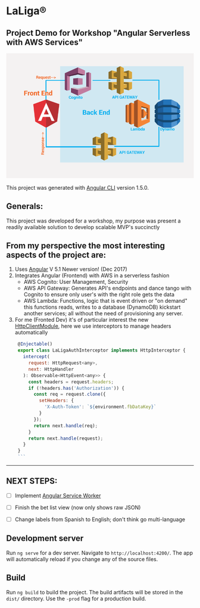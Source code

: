 # LaLiga&reg;

## Project Demo for Workshop "Angular Serverless with AWS Services"

![angular serverless](/src/assets/img/angular-serverless.png)

This project was generated with [Angular CLI](https://github.com/angular/angular-cli) version 1.5.0.

## Generals:
  This project was developed for a workshop, my purpose was present a readily available solution to develop
  scalable MVP's succinctly

## From my perspective the most interesting aspects of the project are:

  1.  Uses [Angular][1] V 5.1 Newer version! (Dec 2017)
  2.  Integrates Angular (Frontend) with AWS in a serverless fashion
        * AWS Cognito: User Management, Security
        * AWS API Gateway: Generates API's endpoints and dance tango with Cognito to ensure
          only user's with the right role gets the data
        * AWS Lambda: Functions, logic that is event driven or "on demand" this functions reads, writes
          to a database (DynamoDB) kickstart another services; all without the need of
          provisioning any server.
  3.  For me (Fronted Dev) it's of particular interest the new [HttpClientModule][2], here we use
      interceptors to manage headers automatically
         ```javascript
          @Injectable()
          export class LaLigaAuthInterceptor implements HttpInterceptor {
            intercept(
              request: HttpRequest<any>,
              next: HttpHandler
            ): Observable<HttpEvent<any>> {
              const headers = request.headers;
              if (!headers.has('Authorization')) {
                const req = request.clone({
                  setHeaders: {
                    'X-Auth-Token': `${environment.fbDataKey}`
                  }
                });
                return next.handle(req);
              }
              return next.handle(request);
            }
          }
          ```
---

## **NEXT STEPS**:

  - [ ] Implement [Angular Service Worker][3]
  - [ ] Finish the bet list view (now only shows raw JSON)
  - [ ] Change labels from Spanish to English; don't think go multi-language




## Development server

Run `ng serve` for a dev server. Navigate to `http://localhost:4200/`. The app will automatically reload if you change any of the source files.


## Build

Run `ng build` to build the project. The build artifacts will be stored in the `dist/` directory. Use the `-prod` flag for a production build.



[1]: https://angular.io/
[2]: https://angular.io/tutorial/toh-pt6#http
[3]: https://angular.io/guide/service-worker-intro#introduction-to-angular-service-workers